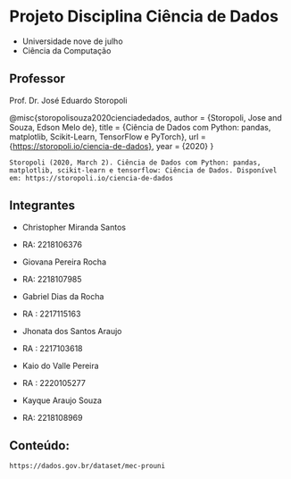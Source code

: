 # Projeto Disciplina Ciência de Dados

* Universidade nove de julho
* Ciência da Computação


## Professor

Prof. Dr. José Eduardo Storopoli

@misc{storopolisouza2020cienciadedados,
  author = {Storopoli, Jose and Souza, Edson Melo de},
  title = {Ciência de Dados com Python: pandas, matplotlib, Scikit-Learn, TensorFlow e PyTorch},
  url = {https://storopoli.io/ciencia-de-dados},
  year = {2020}
}

```
Storopoli (2020, March 2). Ciência de Dados com Python: pandas, matplotlib, scikit-learn e tensorflow: Ciência de Dados. Disponível em: https://storopoli.io/ciencia-de-dados
```

## Integrantes
 

* Christopher Miranda Santos 
* RA: 2218106376
  
* Giovana Pereira Rocha 
* RA: 2218107985

* Gabriel Dias da Rocha 
* RA : 2217115163

* Jhonata dos Santos Araujo 
* RA : 2217103618

* Kaio do Valle Pereira 
* RA : 2220105277

* Kayque Araujo Souza 
* RA: 2218108969

## Conteúdo:

```
https://dados.gov.br/dataset/mec-prouni
````
